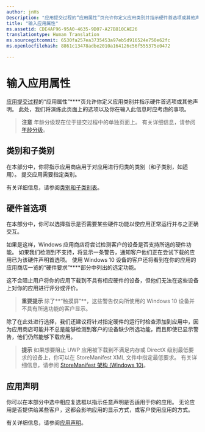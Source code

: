 ```yaml
---
author: jnHs
Description: "应用提交过程的“应用属性”页允许你定义应用类别并指示硬件首选项或其他声明。"
title: "输入应用属性"
ms.assetid: CDE4AF96-95A0-4635-9D07-A27B810CAE26
translationtype: Human Translation
ms.sourcegitcommit: 6530fa257ea3735453a97eb5d916524e750e62fc
ms.openlocfilehash: 8861c13478adbe2010a164126c56f555375e0472

---
```


# 输入应用属性

[应用提交过程](app-submissions.md)的“应用属性”****页允许你定义应用类别并指示硬件首选项或其他声明。 此处，我们将演练此页面上的选项以及你在输入此信息时应考虑的事项。

> **注意** 年龄分级现在位于提交过程中的单独页面上。 有关详细信息，请参阅[年龄分级](age-ratings.md)。

## 类别和子类别

在本部分中，你将指示应用商店用于对应用进行归类的类别（和子类别，如适用）。 提交应用需要指定类别。

有关详细信息，请参阅[类别和子类别表](category-and-subcategory-table.md)。

## 硬件首选项


在本部分中，你可以选择指示是否需要某些硬件功能以使应用正常运行并与之正确交互。

如果是这样，Windows 应用商店将尝试检测客户的设备是否支持所选的硬件功能。 如果我们检测到不支持，将显示一条警告，通知客户他们正在尝试下载的应用已为该硬件声明首选项。 使用 Windows 10 设备的客户还将看到在你的应用的应用商店一览的“硬件要求”****部分中列出的选定功能。

这不会阻止用户将你的应用下载到不具有相应硬件的设备，但他们无法在这些设备上对你的应用进行评分或评价。

> **重要提示** 除了**“触摸屏”**，这些警告仅向所使用的 Windows 10 设备并不具有所选功能的客户显示。

除了在此处进行选择，我们还建议将针对指定硬件的运行时检查添加到应用中，因为应用商店可能并不总是能够检测到客户的设备缺少所选功能，而且即使已显示警告，他们仍然能够下载应用。

> **提示** 如果想要阻止 UWP 应用被下载到不满足内存或 DirectX 级别最低要求的设备上，你可以在 StoreManifest XML 文件中指定最低要求。 有关详细信息，请参阅 [StoreManifest 架构 (Windows 10)](https://msdn.microsoft.com/library/windows/apps/mt617335)。

## 应用声明


你可以在本部分中选中相应复选框以指示任意声明是否适用于你的应用。 无论应用是否提供给某些客户，这都会影响应用的显示方式，或客户使用应用的方式。

有关详细信息，请参阅[应用声明](app-declarations.md)。



<!--HONumber=Jun16_HO4-->


